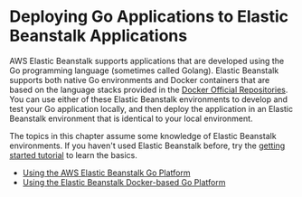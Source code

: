 # Deploying Go Applications to Elastic Beanstalk Applications<a name="create_deploy_go"></a>

AWS Elastic Beanstalk supports applications that are developed using the Go programming language \(sometimes called Golang\)\. Elastic Beanstalk supports both native Go environments and Docker containers that are based on the language stacks provided in the [Docker Official Repositories](http://registry.hub.docker.com/official)\. You can use either of these Elastic Beanstalk environments to develop and test your Go application locally, and then deploy the application in an Elastic Beanstalk environment that is identical to your local environment\.

The topics in this chapter assume some knowledge of Elastic Beanstalk environments\. If you haven't used Elastic Beanstalk before, try the [getting started tutorial](GettingStarted.md) to learn the basics\.


+ [Using the AWS Elastic Beanstalk Go Platform](go-environment.md)
+ [Using the Elastic Beanstalk Docker\-based Go Platform](go_docker_platform.md)